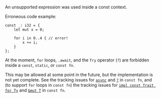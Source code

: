 An unsupported expression was used inside a const context.

Erroneous code example:

```compile_fail,E0744
const _: i32 = {
    let mut x = 0;

    for i in 0..4 { // error!
        x += i;
    }
};
```

At the moment, `for` loops, `.await`, and the `Try` operator (`?`) are forbidden
inside a `const`, `static`, or `const fn`.

This may be allowed at some point in the future, but the implementation is not
yet complete. See the tracking issues for [`async`] and [`?`] in `const fn`, and
(to support `for` loops in `const fn`) the tracking issues for [`impl const
Trait for Ty`] and [`&mut T`] in `const fn`.

[`async`]: https://github.com/rust-lang/rust/issues/69431
[`?`]: https://github.com/rust-lang/rust/issues/74935
[`impl const Trait for Ty`]: https://github.com/rust-lang/rust/issues/67792
[`&mut T`]: https://github.com/rust-lang/rust/issues/57349
